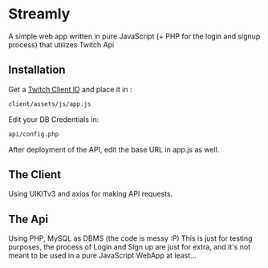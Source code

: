 # Streamly

A simple web app written in pure JavaScript (+ PHP for the login and signup process) that utilizes Twitch Api


## Installation

Get a [Twitch Client ID](https://dev.twitch.tv/console/apps/create)
and place it in :

```bash
client/assets/js/app.js
```
Edit your DB Credentials in:
```bash
api/config.php
```
After deployment of the API, edit the base URL in app.js as well.

## The Client

Using UIKITv3 and axios for making API requests.

## The Api
Using PHP, MySQL as DBMS (the code is messy :P)
This is just for testing purposes, the process of Login and Sign up are just for extra, and it's not meant to be used in a pure JavaScript WebApp at least...
